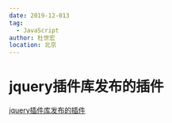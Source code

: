 ```yaml
---
date: 2019-12-013
tag:
  - JavaScript
author: 杜世宏
location: 北京
---
```


# jquery插件库发布的插件
[jquery插件库发布的插件](https://www.jq22.com/jquery-info20974)
